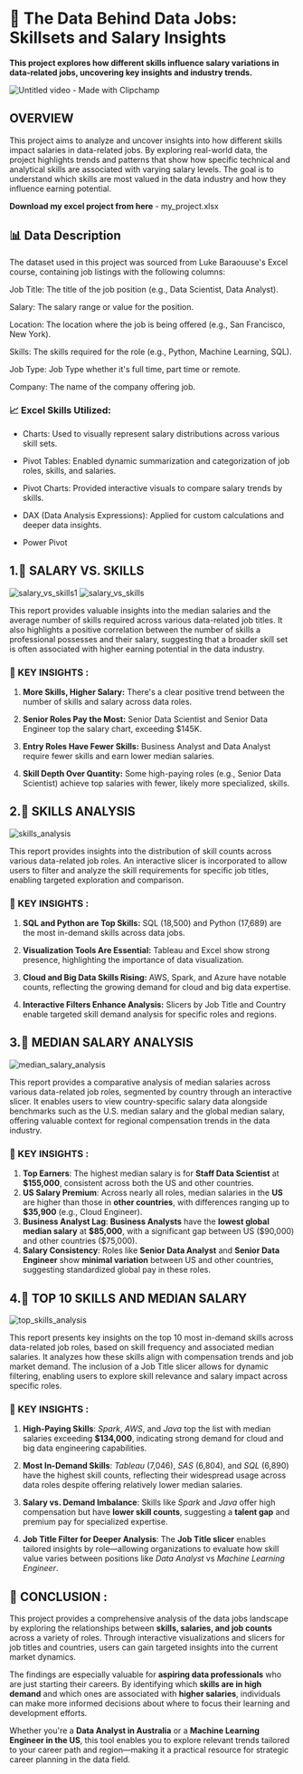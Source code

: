 # 🚀 The Data Behind Data Jobs: Skillsets and Salary Insights
**This project explores how different skills influence salary variations in data-related jobs, uncovering key insights and industry trends.**

![Untitled video - Made with Clipchamp](https://github.com/user-attachments/assets/0a5fd0d2-6b66-4aca-8d18-9b1ea0c9ba0a)


## OVERVIEW 
This project aims to analyze and uncover insights into how different skills impact salaries in data-related jobs. By exploring real-world data, the project highlights trends and patterns that show how specific technical and analytical skills are associated with varying salary levels. The goal is to understand which skills are most valued in the data industry and how they influence earning potential.

**Download my excel project from here** - my_project.xlsx

## 📊 Data Description
The dataset used in this project was sourced from Luke Baraouuse's Excel course, containing job listings with the following columns:

Job Title: The title of the job position (e.g., Data Scientist, Data Analyst).

Salary: The salary range or value for the position.

Location: The location where the job is being offered (e.g., San Francisco, New York).

Skills: The skills required for the role (e.g., Python, Machine Learning, SQL).

Job Type: Job Type whether it's full time, part time or remote.

Company: The name of the company offering job.

### 📈 Excel Skills Utilized:

- Charts: Used to visually represent salary distributions across various skill sets.

- Pivot Tables: Enabled dynamic summarization and categorization of job roles, skills, and salaries.

- Pivot Charts: Provided interactive visuals to compare salary trends by skills.

- DAX (Data Analysis Expressions): Applied for custom calculations and deeper data insights.

- Power Pivot

## 1.📝 SALARY VS. SKILLS
![salary_vs_skills1](images/median_salary_by_job.png)
![salary_vs_skills](images/salary_vs_skills.png)

This report provides valuable insights into the median salaries and the average number of skills required across various data-related job titles. It also highlights a positive correlation between the number of skills a professional possesses and their salary, suggesting that a broader skill set is often associated with higher earning potential in the data industry.

### 🧠 KEY INSIGHTS :

1. **More Skills, Higher Salary:**
   There's a clear positive trend between the number of skills and salary across data roles.

2. **Senior Roles Pay the Most:**
   Senior Data Scientist and Senior Data Engineer top the salary chart, exceeding \$145K.

3. **Entry Roles Have Fewer Skills:**
   Business Analyst and Data Analyst require fewer skills and earn lower median salaries.

4. **Skill Depth Over Quantity:**
   Some high-paying roles (e.g., Senior Data Scientist) achieve top salaries with fewer, likely more specialized, skills.

## 2.📝 SKILLS ANALYSIS 
![skills_analysis](images/skill_count.png)

This report provides insights into the distribution of skill counts across various data-related job roles. An interactive slicer is incorporated to allow users to filter and analyze the skill requirements for specific job titles, enabling targeted exploration and comparison.

### 🧠 KEY INSIGHTS :

1. **SQL and Python are Top Skills:**
   SQL (18,500) and Python (17,689) are the most in-demand skills across data jobs.

2. **Visualization Tools Are Essential:**
   Tableau and Excel show strong presence, highlighting the importance of data visualization.

3. **Cloud and Big Data Skills Rising:**
   AWS, Spark, and Azure have notable counts, reflecting the growing demand for cloud and big data expertise.

4. **Interactive Filters Enhance Analysis:**
   Slicers by Job Title and Country enable targeted skill demand analysis for specific roles and regions.

## 3.📝 MEDIAN SALARY ANALYSIS 
![median_salary_analysis](images/median_salary_comparision.png)

This report provides a comparative analysis of median salaries across various data-related job roles, segmented by country through an interactive slicer. It enables users to view country-specific salary data alongside benchmarks such as the U.S. median salary and the global median salary, offering valuable context for regional compensation trends in the data industry.

### 🧠 KEY INSIGHTS :

1. **Top Earners**: The highest median salary is for **Staff Data Scientist** at **\$155,000**, consistent across both the US and other countries.
2. **US Salary Premium**: Across nearly all roles, median salaries in the **US** are higher than those in **other countries**, with differences ranging up to **\$35,900** (e.g., Cloud Engineer).
3. **Business Analyst Lag**: **Business Analysts** have the **lowest global median salary** at **\$85,000**, with a significant gap between US (\$90,000) and other countries (\$75,000).
4. **Salary Consistency**: Roles like **Senior Data Analyst** and **Senior Data Engineer** show **minimal variation** between US and other countries, suggesting standardized global pay in these roles.

## 4.📝 TOP 10 SKILLS AND MEDIAN SALARY
![top_skills_analysis](images/top_skills_salary.png)

This report presents key insights on the top 10 most in-demand skills across data-related job roles, based on skill frequency and associated median salaries. It analyzes how these skills align with compensation trends and job market demand. The inclusion of a Job Title slicer allows for dynamic filtering, enabling users to explore skill relevance and salary impact across specific roles.

### 🧠 KEY INSIGHTS :

1. **High-Paying Skills**: *Spark*, *AWS*, and *Java* top the list with median salaries exceeding **\$134,000**, indicating strong demand for cloud and big data engineering capabilities.

2. **Most In-Demand Skills**: *Tableau* (7,046), *SAS* (6,804), and *SQL* (6,890) have the highest skill counts, reflecting their widespread usage across data roles despite offering relatively lower median salaries.

3. **Salary vs. Demand Imbalance**: Skills like *Spark* and *Java* offer high compensation but have **lower skill counts**, suggesting a **talent gap** and premium pay for specialized expertise.

4. **Job Title Filter for Deeper Analysis**: The **Job Title slicer** enables tailored insights by role—allowing organizations to evaluate how skill value varies between positions like *Data Analyst* vs *Machine Learning Engineer*.

## 🧾 CONCLUSION :

This project provides a comprehensive analysis of the data jobs landscape by exploring the relationships between **skills, salaries, and job counts** across a variety of roles. Through interactive visualizations and slicers for job titles and countries, users can gain targeted insights into the current market dynamics.

The findings are especially valuable for **aspiring data professionals** who are just starting their careers. By identifying which **skills are in high demand** and which ones are associated with **higher salaries**, individuals can make more informed decisions about where to focus their learning and development efforts.

Whether you're a **Data Analyst in Australia** or a **Machine Learning Engineer in the US**, this tool enables you to explore relevant trends tailored to your career path and region—making it a practical resource for strategic career planning in the data field.

